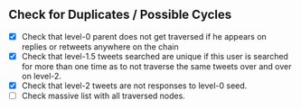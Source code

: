 ## Check for Duplicates / Possible Cycles

- [x] Check that level-0 parent does not get traversed if he appears on replies or retweets anywhere on the chain
- [x] Check that level-1.5 tweets searched are unique if this user is searched for more than one time as to not traverse the same tweets over and over on level-2. 
- [x] Check that level-2 tweets are not responses to level-0 seed.
- [ ] Check massive list with all traversed nodes.
